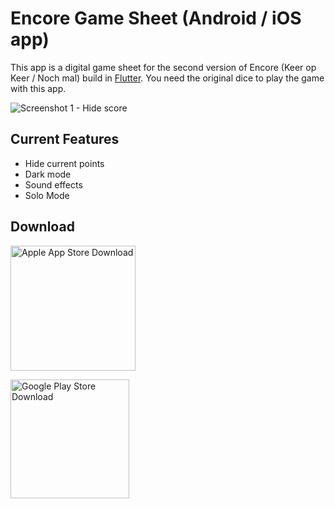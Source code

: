 Encore Game Sheet (Android / iOS app)
==================

This app is a digital game sheet for the second version of Encore (Keer op Keer / Noch mal) build in <a href="https://flutter.dev/">Flutter<a>. You need the original dice to play the game with this app.
  
![Screenshot 1 - Hide score](https://user-images.githubusercontent.com/13018117/147416624-30a3453d-f9a7-45ee-ba45-bdaac7a972db.jpg)

Current Features
------------------
  
* Hide current points
* Dark mode
* Sound effects
* Solo Mode
    
Download
------------------
  
<a href="https://apps.apple.com/us/app/encore2-game-sheet/id1599803385"><img src="https://user-images.githubusercontent.com/13018117/147416020-b46b862a-0ef2-422c-a227-980b99157434.png" width="200" alt="Apple App Store Download" /></a>

<a href="https://play.google.com/store/apps/details?id=nl.maikelstuivenberg.encore2_gamesheet"><img src="https://user-images.githubusercontent.com/13018117/147416008-22d81c6d-cc8d-4727-abf3-e095d143b2e4.png" width="190" alt="Google Play Store Download" /></a>
